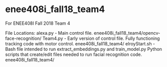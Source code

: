 # enee408i_fall18_team4
For ENEE408I Fall 2018 Team 4

File Locations:
alexa.py - Main control file. enee408i_fall18_team4/opencv-face-recognition/
Team4.py - Early version of control file. Fully functioning tracking code with motor control. enee408i_fall18_team4/
elroyStart.sh - Bash file intended to run extract_embeddings.py and train_model.py Python scripts that create/edit files needed to run facial recognition code. enee408i_fall18_team4/
